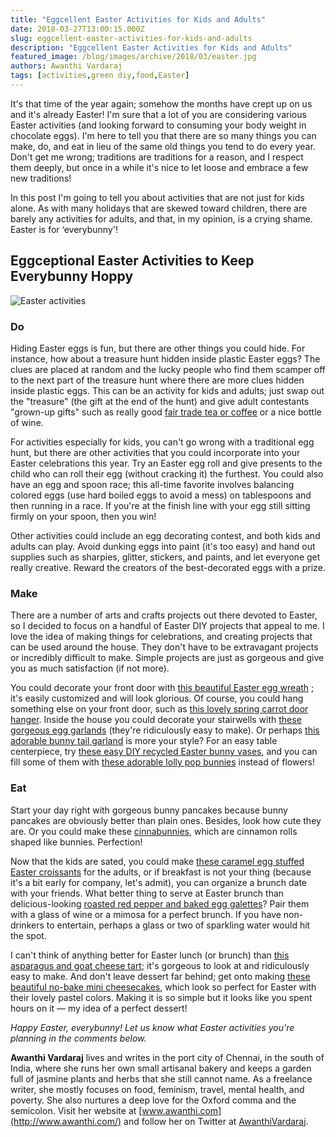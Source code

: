 ```yaml
---
title: "Eggcellent Easter Activities for Kids and Adults"
date: 2018-03-27T13:00:15.000Z
slug: eggcellent-easter-activities-for-kids-and-adults
description: "Eggcellent Easter Activities for Kids and Adults"
featured_image: /blog/images/archive/2018/03/easter.jpg
authors: Awanthi Vardaraj
tags: [activities,green diy,food,Easter]
---
```


It's that time of the year again; somehow the months have crept up on us and it's already Easter! I'm sure that a lot of you are considering various Easter activities (and looking forward to consuming your body weight in chocolate eggs). I'm here to tell you that there are so many things you can make, do, and eat in lieu of the same old things you tend to do every year. Don't get me wrong; traditions are traditions for a reason, and I respect them deeply, but once in a while it's nice to let loose and embrace a few new traditions!

In this post I'm going to tell you about activities that are not just for kids alone. As with many holidays that are skewed toward children, there are barely any activities for adults, and that, in my opinion, is a crying shame. Easter is for ‘everybunny'!

## Eggceptional Easter Activities to Keep Everybunny Hoppy

![Easter activities](/blog/images/archive/2018/03/easter-632x421.jpg)

### **Do**

Hiding Easter eggs is fun, but there are other things you could hide. For instance, how about a treasure hunt hidden inside plastic Easter eggs? The clues are placed at random and the lucky people who find them scamper off to the next part of the treasure hunt where there are more clues hidden inside plastic eggs. This can be an activity for kids and adults; just swap out the "treasure" (the gift at the end of the hunt) and give adult contestants "grown-up gifts" such as really good [fair trade tea or coffee](https://www.tomatoink.com/blog/posts/best-fair-trade-brands-tea-coffee.html) or a nice bottle of wine.

For activities especially for kids, you can't go wrong with a traditional egg hunt, but there are other activities that you could incorporate into your Easter celebrations this year. Try an Easter egg roll and give presents to the child who can roll their egg (without cracking it) the furthest. You could also have an egg and spoon race; this all-time favorite involves balancing colored eggs (use hard boiled eggs to avoid a mess) on tablespoons and then running in a race. If you're at the finish line with your egg still sitting firmly on your spoon, then you win!

Other activities could include an egg decorating contest, and both kids and adults can play. Avoid dunking eggs into paint (it's too easy) and hand out supplies such as sharpies, glitter, stickers, and paints, and let everyone get really creative. Reward the creators of the best-decorated eggs with a prize.

### **Make**

There are a number of arts and crafts projects out there devoted to Easter, so I decided to focus on a handful of Easter DIY projects that appeal to me. I love the idea of making things for celebrations, and creating projects that can be used around the house. They don't have to be extravagant projects or incredibly difficult to make. Simple projects are just as gorgeous and give you as much satisfaction (if not more).

You could decorate your front door with [this beautiful Easter egg wreath](https://apumpkinandaprincess.com/diy-easter-egg-wreath/) ; it's easily customized and will look glorious. Of course, you could hang something else on your front door, such as [this lovely spring carrot door hanger](https://www.hometalk.com/27933080/spring-carrot-door-hanger). Inside the house you could decorate your stairwells with [these gorgeous egg garlands](https://princessandthefrogblog.blogspot.in/2011/04/egg-garland.html) (they're ridiculously easy to make). Or perhaps [this adorable bunny tail garland](https://diycandy.com/pom-pom-bunny-tail-easter-garland/) is more your style? For an easy table centerpiece, try [these easy DIY recycled Easter bunny vases](http://weekendcraft.com/journal/diy-recycled-easter-bunny-vases), and you can fill some of them with [these adorable lolly pop bunnies](http://onelittleproject.com/lolly-pop-bunnies/) instead of flowers!

### **Eat**

Start your day right with gorgeous bunny pancakes because bunny pancakes are obviously better than plain ones. Besides, look how cute they are. Or you could make these [cinnabunnies](https://www.bettycrocker.com/how-to/tipslibrary/baking-tips/cinnabunnies?esrc=16030&wt.mc%5Fid=partner%5Ffacebook%5Fbettycrocker), which are cinnamon rolls shaped like bunnies. Perfection!

Now that the kids are sated, you could make [these caramel egg stuffed Easter croissants](https://www.tamingtwins.com/caramel-egg-stuffed-easter-croissants/) for the adults, or if breakfast is not your thing (because it's a bit early for company, let's admit), you can organize a brunch date with your friends. What better thing to serve at Easter brunch than  delicious-looking [roasted red pepper and baked egg galettes](http://littlespicejar.com/roasted-red-pepper-baked-egg-galettes/)? Pair them with a glass of wine or a mimosa for a perfect brunch. If you have non-drinkers to entertain, perhaps a glass or two of sparkling water would hit the spot.

I can't think of anything better for Easter lunch (or brunch) than [this asparagus and goat cheese tart](https://realhousemoms.com/asparagus-and-goat-cheese-tart/); it's gorgeous to look at and ridiculously easy to make. And don't leave dessert far behind; get onto making [these beautiful no-bake mini cheesecakes](https://www.sugarhero.com/easter-no-bake-mini-cheesecakes/), which look so perfect for Easter with their lovely pastel colors. Making it is so simple but it looks like you spent hours on it — my idea of a perfect dessert!

_Happy Easter, everybunny! Let us know what Easter activities you're planning in the comments below._

**Awanthi Vardaraj** lives and writes in the port city of Chennai, in the south of India, where she runs her own small artisanal bakery and keeps a garden full of jasmine plants and herbs that she still cannot name. As a freelance writer, she mostly focuses on food, feminism, travel, mental health, and poverty. She also nurtures a deep love for the Oxford comma and the semicolon. Visit her website at [www.awanthi.com](http://www.awanthi.com/) and follow her on Twitter at [AwanthiVardaraj](https://twitter.com/AwanthiVardaraj).